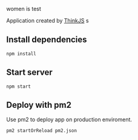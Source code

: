women is test



Application created by [ThinkJS](http://www.thinkjs.org)
s
## Install dependencies

```
npm install
```

## Start server

```
npm start
```

## Deploy with pm2

Use pm2 to deploy app on production enviroment.

```
pm2 startOrReload pm2.json
```
